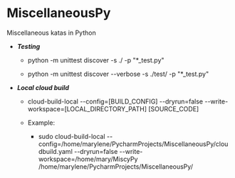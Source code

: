 # MiscellaneousPy
Miscellaneous katas in Python
* ***Testing***
  - python -m unittest discover -s ./ -p "*_test.py"

  - python -m unittest discover --verbose -s ./test/ -p "*_test.py"
* ***Local cloud build***

  - cloud-build-local --config=[BUILD_CONFIG] --dryrun=false --write-workspace=[LOCAL_DIRECTORY_PATH] [SOURCE_CODE]
   
   - Example: 
     - sudo cloud-build-local --config=/home/marylene/PycharmProjects/MiscellaneousPy/cloudbuild.yaml --dryrun=false --write-workspace=/home/mary/MiscyPy /home/marylene/PycharmProjects/MiscellaneousPy/  